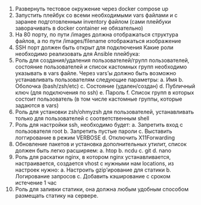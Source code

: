 1. Развернуть тестовое окружение через docker compose up
2. Запустить плейбук со всеми необходимыми vars файлами и с заранее
подготовленным inventory файлом (сами плейбуки заворачивать в docker
container не обязательно)
3. На 80 порту, по пути /images должна отображаться структура файлов, а
по пути /images/filename отображаться изображение
4. SSH порт должен быть открыт для подключения
Какие роли необходимо реализовать для Ansible плейбука:
1. Роль для создания/удаления пользователей/групп пользователей,
состояние пользователей и список кастомных групп необходимо
указывать в vars файле. Через vars’ы должно быть возможно
устанавливать пользователям следующие параметры:
a. Имя
b. Оболочка (bash/zsh/etc)
c. Состояние (удален/создан)
d. Публичный ключ (для подключения по ssh)
e. Пароль
f. Список групп в которых состоит пользователь (в том числе кастомные
группы, которые задаются в vars)
2. Роль для установки zsh/ohmyzsh для пользователей, устанавливать
только для пользователей с соответственным shell
3. Роль для настройки ssh, необходимо будет:
a. Запретить вход с пользователя root
b. Запретить пустые пароли
c. Выставить логгирование в режим VERBOSE
d. Отключить X11Forwarding
4. Обновление пакетов и установка дополнительных утилит, список должен
быть легко расширяем:
a. htop
b. ncdu
c. git
d. nano
5. Роль для раскатки nginx, в котором nginx устанавливается, настраивается,
создается vhost с нужными нам locations, из настроек нужно:
a. Настроить gzip’ирование для статики
b. Логирование запросов
c. Добавить кэширование с сроком истечение 1 час
6. Роль для заливки статики, она должна любым удобным способом
размещать статику на сервере.
